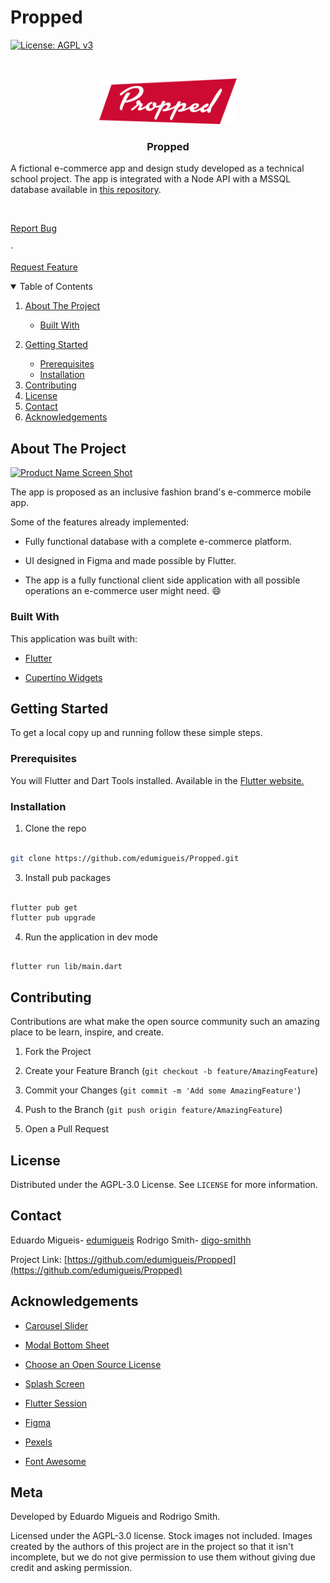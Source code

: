 
# Propped

[![License: AGPL v3](https://img.shields.io/badge/License-AGPL%20v3-blue.svg)](https://www.gnu.org/licenses/agpl-3.0)

<!-- PROJECT LOGO -->

<br />

<p align="center">

<a  href="https://github.com/edumigueis/Propped">

<img src="propped/assets/images/Propped-Red.png" width="220" >

</a>

  

<h3 align="center">Propped</h3>

  

<p align="center">

A fictional e-commerce app and design study developed as a technical school project. The app is integrated with a Node API with a MSSQL database available in <a  href="https://github.com/edumigueis/Propped-Node-API">this repository</a>.

<br />

<a  href="https://github.com/edumigueis/Propped/issues">Report Bug</a>

·

<a  href="https://github.com/edumigueis/Propped/issues">Request Feature</a>

</p>
  
  
  

<!-- TABLE OF CONTENTS -->

<details  open="open">

<summary>Table of Contents</summary>

<ol>

<li>

<a  href="#about-the-project">About The Project</a>

<ul>

<li><a  href="#built-with">Built With</a></li>

</ul>

</li>

<li>

<a  href="#getting-started">Getting Started</a>

<ul>

<li><a  href="#prerequisites">Prerequisites</a></li>

<li><a  href="#installation">Installation</a></li>

</ul>

</li>

<li><a  href="#contributing">Contributing</a></li>

<li><a  href="#license">License</a></li>

<li><a  href="#contact">Contact</a></li>

<li><a  href="#acknowledgements">Acknowledgements</a></li>

</ol>

</details>

  
  
  

<!-- ABOUT THE PROJECT -->

## About The Project

  

[![Product Name Screen Shot][product-screenshot]](https://github.com/edumigueis/Propped)

  

The app is proposed as an inclusive fashion brand's e-commerce mobile app.

  

Some of the features already implemented:

* Fully functional database with a complete e-commerce platform.

* UI designed in Figma and made possible by Flutter.

* The app is a fully functional client side application with all possible operations an e-commerce user might need. :smile:

  

### Built With

  

This application was built with:

*  [Flutter](https://flutter.dev/)

*  [Cupertino Widgets](https://flutter.dev/docs/development/ui/widgets/cupertino)

  
  
  

<!-- GETTING STARTED -->

## Getting Started

  

To get a local copy up and running follow these simple steps.

  

### Prerequisites

  

You will Flutter and Dart Tools installed. Available in the <a  href="https://flutter.dev/docs/get-started/install">Flutter website.</a>

  

### Installation

  

1. Clone the repo

```sh

git clone https://github.com/edumigueis/Propped.git

```

3. Install pub packages

```sh

flutter pub get
flutter pub upgrade

```

4. Run the application in dev mode

```JS

flutter run lib/main.dart

```

  
 
  

<!-- CONTRIBUTING -->

## Contributing

  

Contributions are what make the open source community such an amazing place to be learn, inspire, and create.

  

1. Fork the Project

2. Create your Feature Branch (`git checkout -b feature/AmazingFeature`)

3. Commit your Changes (`git commit -m 'Add some AmazingFeature'`)

4. Push to the Branch (`git push origin feature/AmazingFeature`)

5. Open a Pull Request

  
  
  

<!-- LICENSE -->

## License

  

Distributed under the AGPL-3.0 License. See `LICENSE` for more information.

  
  
  

<!-- CONTACT -->

## Contact

  

Eduardo Migueis- [edumigueis](https://www.linkedin.com/in/edumigueis/)
Rodrigo Smith- [digo-smithh](https://www.linkedin.com/)

  

Project Link: [https://github.com/edumigueis/Propped](https://github.com/edumigueis/Propped)

  
  
  

<!-- ACKNOWLEDGEMENTS -->

## Acknowledgements

*  [Carousel Slider](https://pub.dev/packages/carousel_slider)

*  [Modal Bottom Sheet](https://pub.dev/packages/modal_bottom_sheet)

*  [Choose an Open Source License](https://choosealicense.com)

*  [Splash Screen](https://pub.dev/packages/splashscreen)

*  [Flutter Session](https://pub.dev/packages/flutter_session)

*  [Figma](https://www.figma.com/)

*  [Pexels](https://www.pexels.com/)

*  [Font Awesome](https://fontawesome.com)

  
  <!-- META -->

## Meta

  

Developed by Eduardo Migueis and Rodrigo Smith.

  
Licensed under the AGPL-3.0 license. Stock images not included. Images created by the authors of this project are in the project so that it isn't incomplete, but we do not give permission to use them without giving due credit and asking permission.
  
  
  

<!-- MARKDOWN LINKS & IMAGES -->

<!-- https://www.markdownguide.org/basic-syntax/#reference-style-links -->

[license-url]: https://opensource.org/licenses/MIT

[linkedin-shield]: https://img.shields.io/badge/-LinkedIn-black.svg?style=for-the-badge&logo=linkedin&colorB=555

[linkedin-url]: https://www.linkedin.com/in/edumigueis/

[product-screenshot]: propped/src/header2.png
